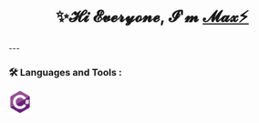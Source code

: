 <h1 align="center">✨𝓗𝓲 𝓔𝓿𝓮𝓻𝔂𝓸𝓷𝓮, 𝓘'𝓶 <a href="https://daniilshat.ru/" target="_blank">𝓜𝓪𝔁⚡</a></h1>
---

### :hammer_and_wrench: Languages and Tools :
<div >
  <img src="https://github.com/devicons/devicon/blob/master/icons/csharp/csharp-original.svg" title="CSharp" alt="CSharp" width="40" height="40"/>&nbsp;
</div>

<!--
**Hax5000/Hax5000** is a ✨ _special_ ✨ repository because its `README.md` (this file) appears on your GitHub profile.

Here are some ideas to get you started:

- 🔭 I’m currently working on ...
- 🌱 I’m currently learning ...
- 👯 I’m looking to collaborate on ...
- 🤔 I’m looking for help with ...
- 💬 Ask me about ...
- 📫 How to reach me: ...
- 😄 Pronouns: ...
- ⚡ Fun fact: ...
-->

